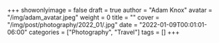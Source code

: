 +++
showonlyimage = false
draft = true
author = "Adam Knox"
avatar = "/img/adam_avatar.jpeg"
weight = 0
title = ""
cover = "/img/post/photography/2022_01/.jpg"
date = "2022-01-09T00:01:01-06:00"
categories = ["Photography", "Travel"]
tags = []
+++
<!--more-->
